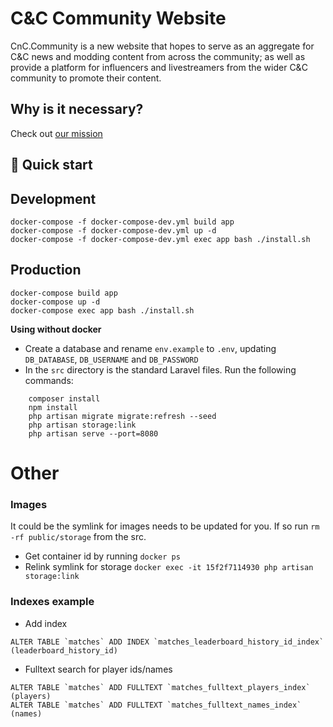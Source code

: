 

# C&C Community Website
CnC.Community is a new website that hopes to serve as an aggregate for C&C news and modding content from across the community; 
as well as provide a platform for influencers and livestreamers from the wider C&C community to promote their content. 

## Why is it necessary? 
Check out [our mission](https://cnc.community/news/official-news/our-mission)

## 🚀 Quick start

## Development
```shell
docker-compose -f docker-compose-dev.yml build app
docker-compose -f docker-compose-dev.yml up -d 
docker-compose -f docker-compose-dev.yml exec app bash ./install.sh

```

## Production
```
docker-compose build app
docker-compose up -d
docker-compose exec app bash ./install.sh
```

**Using without docker**

* Create a database and rename `env.example` to `.env`, updating `DB_DATABASE`, `DB_USERNAME` and `DB_PASSWORD`
* In the `src` directory is the standard Laravel files. Run the following commands:

```shell
    composer install
    npm install
    php artisan migrate migrate:refresh --seed
    php artisan storage:link
    php artisan serve --port=8080
```

# Other
### Images 

It could be the symlink for images needs to be updated for you. 
If so run `rm -rf public/storage` from the src.

* Get container id by running `docker ps`
* Relink symlink for storage `docker exec -it 15f2f7114930 php artisan storage:link`


### Indexes example
- Add index
```
ALTER TABLE `matches` ADD INDEX `matches_leaderboard_history_id_index` (leaderboard_history_id)
```

- Fulltext search for player ids/names
```
ALTER TABLE `matches` ADD FULLTEXT `matches_fulltext_players_index` (players)
ALTER TABLE `matches` ADD FULLTEXT `matches_fulltext_names_index` (names)
```